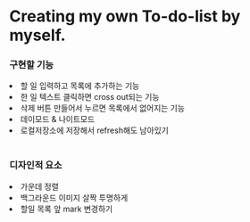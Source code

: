 <h1>Creating my own To-do-list by myself.</h1>

<h3>구현할 기능</h3>
<li>할 일 입력하고 목록에 추가하는 기능</li>
<li>한 일 텍스트 클릭하면 cross out되는 기능</li>
<li>삭제 버튼 만들어서 누르면 목록에서 없어지는 기능</li>
<li>데이모드 & 나이트모드 </li>
<li>로컬저장소에 저장해서 refresh해도 남아있기</li>
<br />
<h3>디자인적 요소</h3>
<li>가운데 정렬</li>
<li>백그라운드 이미지 살짝 투명하게</li>
<li>할일 목록 앞 mark 변경하기</li>
